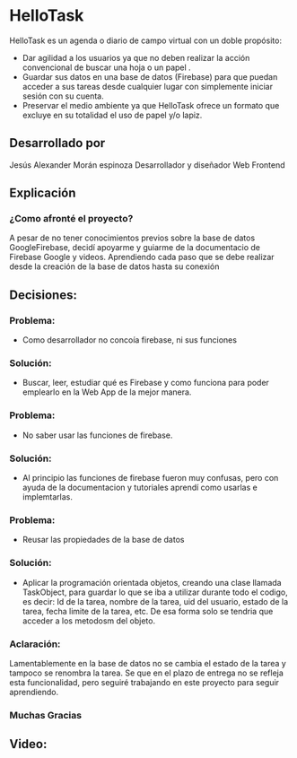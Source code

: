 # HelloTask
HelloTask es un agenda o diario de campo virtual con un doble propósito:
- Dar agilidad a los usuarios ya que no deben realizar la acción convencional de buscar una hoja o un papel .
- Guardar sus datos en una base de datos (Firebase) para que puedan acceder a sus tareas desde cualquier lugar con simplemente iniciar sesión con su cuenta.
- Preservar el medio ambiente ya que HelloTask ofrece un formato que excluye en su totalidad el uso de papel y/o lapiz.
## Desarrollado por
Jesús Alexander Morán espinoza Desarrollador y diseñador Web Frontend
## Explicación 

### ¿Como afronté el proyecto?

A pesar de no tener conocimientos previos sobre la base de datos GoogleFirebase, decidí  apoyarme y guiarme de la documentacio de Firebase Google y videos. Aprendiendo cada paso que se debe realizar desde la creación de la base de datos hasta su conexión

## Decisiones:

### Problema: 
- Como desarrollador no concoía firebase, ni sus funciones

### Solución:
- Buscar, leer, estudiar qué es Firebase y como funciona para poder emplearlo en la Web App de la mejor manera.

### Problema: 
- No saber usar las funciones de firebase.

### Solución:
- Al principio las funciones de firebase fueron muy confusas, pero con ayuda de la documentacion y tutoriales aprendí como usarlas e implemtarlas.

### Problema:
- Reusar las propiedades de la base de datos

### Solución:

- Aplicar la programación orientada objetos, creando una clase llamada TaskObject, para guardar lo que se iba a utilizar durante todo el codigo, es decir: Id de la tarea, nombre de la tarea, uid del usuario, estado de la tarea, fecha limite de la tarea, etc. De esa forma solo se tendria que acceder a los metodosm del objeto.

### Aclaración:

Lamentablemente en la base de datos no se cambia el estado de la tarea y tampoco se renombra la tarea. Se que en el plazo de entrega no se refleja esta funcionalidad, pero seguiré trabajando en este proyecto para seguir aprendiendo.

### Muchas Gracias

## Video: